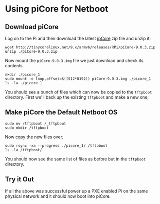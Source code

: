 # Using piCore for Netboot

## Download piCore

Log on to the Pi and then download the latest [ipCore](http://tinycorelinux.net/9.x/armv6/releases/RPi/) zip file and unzip it;

	wget http://tinycorelinux.net/9.x/armv6/releases/RPi/piCore-9.0.3.zip
	unzip ./piCore-9.0.3.zip

Now mount the `piCore-9.0.3.img` file we just download and check its contents.

	mkdir ./picore_1
	sudo mount -o loop,offset=$((512*8192)) piCore-9.0.3.img ./picore_1
	ls -la ./picore_1

You should see a bunch of files which can now be copied to the `tftpboot` directory. First we'll back up the existing `tftpboot` and make a new one;

## Make piCore the Default Netboot OS

	sudo mv /tftpboot /_tftpboot
	sudo mkdir /tftpboot

Now copy the new files over;

	sudo rsync -xa --progress ./picore_1/ /tftpboot
	ls -la /tftpboot/

You should now see the same list of files as before but in the `tftpboot` directory.

## Try it Out

If all the above was successful power up a PXE enabled Pi on the same physical network and it should now boot into piCore.
